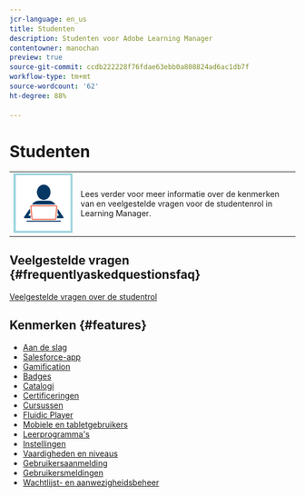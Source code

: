 ```yaml
---
jcr-language: en_us
title: Studenten
description: Studenten voor Adobe Learning Manager
contentowner: manochan
preview: true
source-git-commit: ccdb222228f76fdae63ebb0a808824ad6ac1db7f
workflow-type: tm+mt
source-wordcount: '62'
ht-degree: 88%

---
```




# Studenten

<table> 
 <tbody>
  <tr> 
   <td><img src="assets/learner2.png"></td> 
   <td><p>Lees verder voor meer informatie over de kenmerken van en veelgestelde vragen voor de studentenrol in Learning Manager. </p></td> 
  </tr> 
 </tbody>
</table>

## Veelgestelde vragen {#frequentlyaskedquestionsfaq}

[Veelgestelde vragen over de studentrol](learners/frequently-asked-questions-for-learners.md)

## Kenmerken {#features}

* [Aan de slag](learners/feature-summary/getting-started-learner.md)
* [Salesforce-app](learners/feature-summary/sfdc-app.md)
* [Gamification](learners/feature-summary/gamification.md)
* [Badges](learners/feature-summary/badges.md)
* [Catalogi](learners/feature-summary/catalogs.md)
* [Certificeringen](learners/feature-summary/certifications.md)
* [Cursussen](learners/feature-summary/courses.md)
* [Fluidic Player](learners/feature-summary/fluidic-player.md)
* [Mobiele en tabletgebruikers](learners/feature-summary/ipad-android-tablet-users.md)
* [Leerprogramma&#39;s](learners/feature-summary/learning-programs.md)
* [Instellingen](learners/feature-summary/settings.md)
* [Vaardigheden en niveaus](learners/feature-summary/skills-levels.md)
* [Gebruikersaanmelding](learners/feature-summary/user-login.md)
* [Gebruikersmeldingen](learners/feature-summary/user-notifications.md)
* [Wachtlijst- en aanwezigheidsbeheer](learners/feature-summary/waitlist-attendance-management.md)
